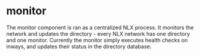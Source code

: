 # monitor

The monitor component is ran as a centralized NLX process. It monitors the network and updates the directory - every NLX network has one directory and one monitor. Currently the monitor simply executes health checks on inways, and updates their status in the directory database.
